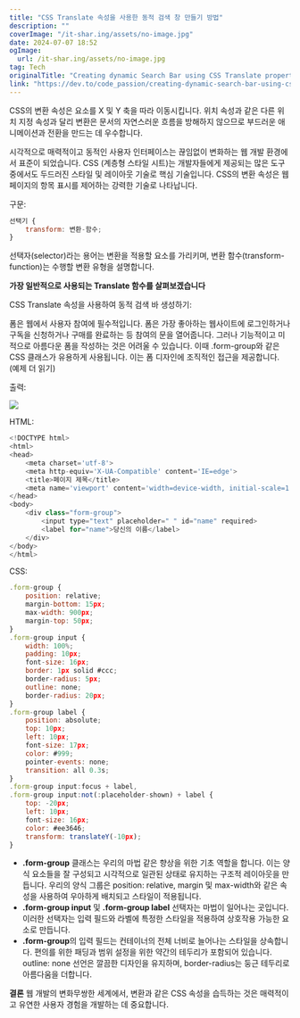 ```yaml
---
title: "CSS Translate 속성을 사용한 동적 검색 창 만들기 방법"
description: ""
coverImage: "/it-shar.ing/assets/no-image.jpg"
date: 2024-07-07 18:52
ogImage:
  url: /it-shar.ing/assets/no-image.jpg
tag: Tech
originalTitle: "Creating dynamic Search Bar using CSS Translate property"
link: "https://dev.to/code_passion/creating-dynamic-search-bar-using-css-translate-property-59a5"
---
```


CSS의 변환 속성은 요소를 X 및 Y 축을 따라 이동시킵니다. 위치 속성과 같은 다른 위치 지정 속성과 달리 변환은 문서의 자연스러운 흐름을 방해하지 않으므로 부드러운 애니메이션과 전환을 만드는 데 우수합니다.

시각적으로 매력적이고 동적인 사용자 인터페이스는 끊임없이 변화하는 웹 개발 환경에서 표준이 되었습니다. CSS (계층형 스타일 시트)는 개발자들에게 제공되는 많은 도구 중에서도 두드러진 스타일 및 레이아웃 기술로 핵심 기술입니다. CSS의 변환 속성은 웹 페이지의 항목 표시를 제어하는 강력한 기술로 나타납니다.

구문:

```js
선택기 {
    transform: 변환-함수;
}
```

<div class="content-ad"></div>

선택자(selector)라는 용어는 변환을 적용할 요소를 가리키며, 변환 함수(transform-function)는 수행할 변환 유형을 설명합니다.

**가장 일반적으로 사용되는 Translate 함수를 살펴보겠습니다**

CSS Translate 속성을 사용하여 동적 검색 바 생성하기:

폼은 웹에서 사용자 참여에 필수적입니다. 폼은 가장 좋아하는 웹사이트에 로그인하거나 구독을 신청하거나 구매를 완료하는 등 참여의 문을 열어줍니다. 그러나 기능적이고 미적으로 아름다운 폼을 작성하는 것은 어려울 수 있습니다. 이때 .form-group와 같은 CSS 클래스가 유용하게 사용됩니다. 이는 폼 디자인에 조직적인 접근을 제공합니다. (예제 더 읽기)

<div class="content-ad"></div>

출력:

<img src="https://media.dev.to/cdn-cgi/image/width=800%2Cheight=%2Cfit=scale-down%2Cgravity=auto%2Cformat=auto/https%3A%2F%2Fdev-to-uploads.s3.amazonaws.com%2Fuploads%2Farticles%2Fzukjudbaq6lwqduj3m9z.gif" />

HTML:

```js
<!DOCTYPE html>
<html>
<head>
    <meta charset='utf-8'>
    <meta http-equiv='X-UA-Compatible' content='IE=edge'>
    <title>페이지 제목</title>
    <meta name='viewport' content='width=device-width, initial-scale=1'>
</head>
<body>
    <div class="form-group">
        <input type="text" placeholder=" " id="name" required>
        <label for="name">당신의 이름</label>
    </div>
</body>
</html>
```

<div class="content-ad"></div>

CSS:

```js
.form-group {
    position: relative;
    margin-bottom: 15px;
    max-width: 900px;
    margin-top: 50px;
}
.form-group input {
    width: 100%;
    padding: 10px;
    font-size: 16px;
    border: 1px solid #ccc;
    border-radius: 5px;
    outline: none;
    border-radius: 20px;
}
.form-group label {
    position: absolute;
    top: 10px;
    left: 10px;
    font-size: 17px;
    color: #999;
    pointer-events: none;
    transition: all 0.3s;
}
.form-group input:focus + label,
.form-group input:not(:placeholder-shown) + label {
    top: -20px;
    left: 10px;
    font-size: 16px;
    color: #ee3646;
    transform: translateY(-10px);
}
```

- **.form-group** 클래스는 우리의 마법 같은 향상을 위한 기초 역할을 합니다. 이는 양식 요소들을 잘 구성되고 시각적으로 일관된 상태로 유지하는 구조적 레이아웃을 만듭니다. 우리의 양식 그룹은 position: relative, margin 및 max-width와 같은 속성을 사용하여 우아하게 배치되고 스타일이 적용됩니다.
- **.form-group input** 및 **.form-group label** 선택자는 마법이 일어나는 곳입니다. 이러한 선택자는 입력 필드와 라벨에 특정한 스타일을 적용하여 상호작용 가능한 요소로 만듭니다.
- **.form-group**의 입력 필드는 컨테이너의 전체 너비로 늘어나는 스타일을 상속합니다. 편의를 위한 패딩과 범위 설정을 위한 약간의 테두리가 포함되어 있습니다. outline: none 선언은 깔끔한 디자인을 유지하며, border-radius는 둥근 테두리로 아름다움을 더합니다.

**결론**
웹 개발의 변화무쌍한 세계에서, 변환과 같은 CSS 속성을 습득하는 것은 매력적이고 유연한 사용자 경험을 개발하는 데 중요합니다.
